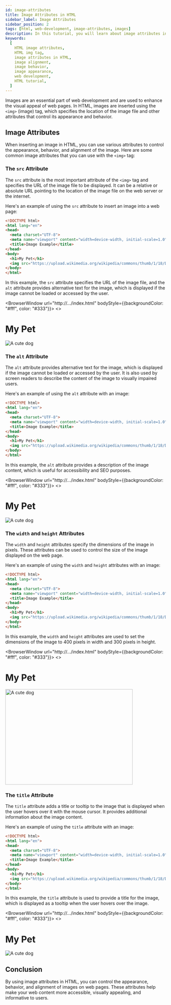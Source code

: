 ```yaml
---
id: image-attributes
title: Image Attributes in HTML
sidebar_label: Image Attributes
sidebar_position: 2
tags: [html, web-development, image-attributes, images]
description: In this tutorial, you will learn about image attributes in HTML. Image attributes define the appearance, behavior, and alignment of images on web pages.
keywords:
  [
    HTML image attributes,
    HTML img tag,
    image attributes in HTML,
    image alignment,
    image behavior,
    image appearance,
    web development,
    HTML tutorial,
  ]
---
```


Images are an essential part of web development and are used to enhance the visual appeal of web pages. In HTML, images are inserted using the `<img>` (image) tag, which specifies the location of the image file and other attributes that control its appearance and behavior.

<AdsComponent />

## Image Attributes

When inserting an image in HTML, you can use various attributes to control the appearance, behavior, and alignment of the image. Here are some common image attributes that you can use with the `<img>` tag:

### The `src` Attribute

The `src` attribute is the most important attribute of the `<img>` tag and specifies the URL of the image file to be displayed. It can be a relative or absolute URL pointing to the location of the image file on the web server or the internet.

Here's an example of using the `src` attribute to insert an image into a web page:

```html title="index.html"
<!DOCTYPE html>
<html lang="en">
<head>
  <meta charset="UTF-8">
  <meta name="viewport" content="width=device-width, initial-scale=1.0">
  <title>Image Example</title>
</head>
<body>
  <h1>My Pet</h1>
  <img src="https://upload.wikimedia.org/wikipedia/commons/thumb/1/18/Dog_Breeds.jpg/800px-Dog_Breeds.jpg" alt="A cute dog" />
</body>
</html>
```

In this example, the `src` attribute specifies the URL of the image file, and the `alt` attribute provides alternative text for the image, which is displayed if the image cannot be loaded or accessed by the user.

<BrowserWindow url="http://.../index.html" bodyStyle={{backgroundColor: "#fff", color: "#333"}}>
<>
  <h1>My Pet</h1>
  <img src="https://upload.wikimedia.org/wikipedia/commons/thumb/1/18/Dog_Breeds.jpg/800px-Dog_Breeds.jpg" alt="A cute dog" />
</>
</BrowserWindow>

### The `alt` Attribute

The `alt` attribute provides alternative text for the image, which is displayed if the image cannot be loaded or accessed by the user. It is also used by screen readers to describe the content of the image to visually impaired users.

Here's an example of using the `alt` attribute with an image:

```html title="index.html"
<!DOCTYPE html>
<html lang="en">
<head>
  <meta charset="UTF-8">
  <meta name="viewport" content="width=device-width, initial-scale=1.0">
  <title>Image Example</title>
</head>
<body>
  <h1>My Pet</h1>
  <img src="https://upload.wikimedia.org/wikipedia/commons/thumb/1/18/Dog_Breeds.jpg/800px-Dog_Breeds.jpg" alt="A cute dog" />
</body>
</html>
```

In this example, the `alt` attribute provides a description of the image content, which is useful for accessibility and SEO purposes.

<BrowserWindow url="http://.../index.html" bodyStyle={{backgroundColor: "#fff", color: "#333"}}>
<>
  <h1>My Pet</h1>
  <img src="https://upload.wikimedia.org/wikipedia/commons/thumb/1/18/Dog_Breeds.jpg/800px-Dog_Breeds.jpg" alt="A cute dog" />
</>
</BrowserWindow>

### The `width` and `height` Attributes

The `width` and `height` attributes specify the dimensions of the image in pixels. These attributes can be used to control the size of the image displayed on the web page.

Here's an example of using the `width` and `height` attributes with an image:

```html title="index.html"
<!DOCTYPE html>
<html lang="en">
<head>
  <meta charset="UTF-8">
  <meta name="viewport" content="width=device-width, initial-scale=1.0">
  <title>Image Example</title>
</head>
<body>
  <h1>My Pet</h1>
  <img src="https://upload.wikimedia.org/wikipedia/commons/thumb/1/18/Dog_Breeds.jpg/800px-Dog_Breeds.jpg" alt="A cute dog" width="400" height="300" />
</body>
</html>
```

In this example, the `width` and `height` attributes are used to set the dimensions of the image to 400 pixels in width and 300 pixels in height.

<BrowserWindow url="http://.../index.html" bodyStyle={{backgroundColor: "#fff", color: "#333"}}>
<>
  <h1>My Pet</h1>
  <img src="https://upload.wikimedia.org/wikipedia/commons/thumb/1/18/Dog_Breeds.jpg/800px-Dog_Breeds.jpg" alt="A cute dog" width="400" height="300" />
</>
</BrowserWindow>

### The `title` Attribute

The `title` attribute adds a title or tooltip to the image that is displayed when the user hovers over it with the mouse cursor. It provides additional information about the image content.

Here's an example of using the `title` attribute with an image:

```html title="index.html"
<!DOCTYPE html>
<html lang="en">
<head>
  <meta charset="UTF-8">
  <meta name="viewport" content="width=device-width, initial-scale=1.0">
  <title>Image Example</title>
</head>
<body>
  <h1>My Pet</h1>
  <img src="https://upload.wikimedia.org/wikipedia/commons/thumb/1/18/Dog_Breeds.jpg/800px-Dog_Breeds.jpg" alt="A cute dog" title="My Pet" />
</body>
</html>
```

In this example, the `title` attribute is used to provide a title for the image, which is displayed as a tooltip when the user hovers over the image.

<BrowserWindow url="http://.../index.html" bodyStyle={{backgroundColor: "#fff", color: "#333"}}>
<>
  <h1>My Pet</h1>
  <img src="https://upload.wikimedia.org/wikipedia/commons/thumb/1/18/Dog_Breeds.jpg/800px-Dog_Breeds.jpg" alt="A cute dog" title="My Pet" />
</>
</BrowserWindow>

## Conclusion

By using image attributes in HTML, you can control the appearance, behavior, and alignment of images on web pages. These attributes help make your web content more accessible, visually appealing, and informative to users.